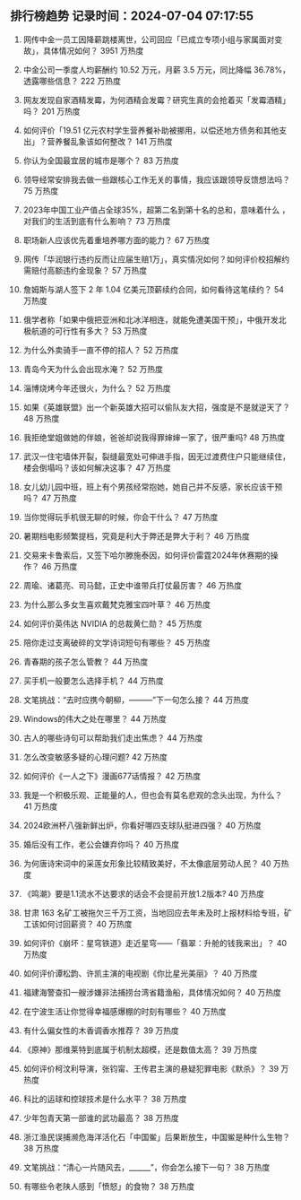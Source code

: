 
## 排行榜趋势 记录时间：2024-07-04 07:17:55
  
  1. 网传中金一员工因降薪跳楼离世，公司回应「已成立专项小组与家属面对变故」，具体情况如何？ 3951 万热度
    
  2. 中金公司一季度人均薪酬约 10.52 万元，月薪 3.5 万元，同比降幅 36.78%，透露哪些信息？ 222 万热度
    
  3. 网友发现自家酒精发霉，为何酒精会发霉？研究生真的会抢着买「发霉酒精」吗？ 201 万热度
    
  4. 如何评价「19.51 亿元农村学生营养餐补助被挪用，以偿还地方债务和其他支出」？营养餐乱象该如何整改？ 141 万热度
    
  5. 你认为全国最宜居的城市是哪个？ 83 万热度
    
  6. 领导经常安排我去做一些跟核心工作无关的事情，我应该跟领导反馈想法吗？ 75 万热度
    
  7. 2023年中国工业产值占全球35%，超第二名到第十名的总和，意味着什么 ，对我们的生活到底有什么影响？ 73 万热度
    
  8. 职场新人应该优先着重培养哪方面的能力？ 67 万热度
    
  9. 网传「华润银行违约反而让应届生赔1万」，真实情况如何？如何评价校招解约需赔付高额违约金现象？ 57 万热度
    
  10. 詹姆斯与湖人签下 2 年 1.04 亿美元顶薪续约合同，如何看待这笔续约？ 54 万热度
    
  11. 俄学者称「如果中俄把亚洲和北冰洋相连，就能免遭美国干预」，中俄开发北极航道的可行性有多大？ 53 万热度
    
  12. 为什么外卖骑手一直不停的招人？ 52 万热度
    
  13. 青岛今天为什么会出现水淹？ 52 万热度
    
  14. 淄博烧烤今年还很火，为什么？ 52 万热度
    
  15. 如果《英雄联盟》出一个新英雄大招可以偷队友大招，强度是不是就逆天了？ 48 万热度
    
  16. 我拒绝堂姐做她的伴娘，爸爸却说我得罪婶婶一家了，很严重吗? 48 万热度
    
  17. 武汉一住宅墙体开裂，裂缝最宽处可伸进手指，因无过渡费住户只能继续住，楼会倒塌吗？该如何解决这事？ 47 万热度
    
  18. 女儿幼儿园中班，班上有个男孩经常抱她，她自己并不反感，家长应该干预吗？ 47 万热度
    
  19. 当你觉得玩手机很无聊的时候，你会干什么？ 47 万热度
    
  20. 暑期档电影频繁提档，究竟是利大于弊还是弊大于利？ 46 万热度
    
  21. 交易来卡鲁索后，又签下哈尔滕施泰因，如何评价雷霆2024年休赛期的操作？ 46 万热度
    
  22. 周瑜、诸葛亮、司马懿，正史中谁带兵打仗最厉害？ 46 万热度
    
  23. 为什么那么多女生喜欢戴梵克雅宝四叶草？ 46 万热度
    
  24. 如何评价英伟达 NVIDIA 的总裁黄仁勋？ 45 万热度
    
  25. 陪你走过支离破碎的文学诗词短句有哪些？ 45 万热度
    
  26. 青春期的孩子怎么管教？ 44 万热度
    
  27. 买手机一般要怎么选择手机？ 44 万热度
    
  28. 文笔挑战：“去时应携今朝柳，———”下一句怎么接？ 44 万热度
    
  29. Windows的伟大之处在哪里？ 44 万热度
    
  30. 古人的哪些诗句可以帮助我们走出焦虑？ 44 万热度
    
  31. 怎么改变敏感多疑的心理问题? 42 万热度
    
  32. 如何评价《一人之下》漫画677话情报？ 42 万热度
    
  33. 我是一个积极乐观、正能量的人，但也会有莫名悲观的念头出现，为什么？ 41 万热度
    
  34. 2024欧洲杯八强新鲜出炉，你看好哪四支球队挺进四强？ 40 万热度
    
  35. 婚后没有工作，老公会嫌弃你吗？ 40 万热度
    
  36. 为何唐诗宋词中的采莲女形象比较精致美好，不太像底层劳动人民？ 40 万热度
    
  37. 《鸣潮》要是1.1流水不达要求的话会不会提前开放1.2版本? 40 万热度
    
  38. 甘肃 163 名矿工被拖欠三千万工资，当地回应去年未及时上报材料给专班，矿工该如何讨回薪资？ 40 万热度
    
  39. 如何评价《崩坏：星穹铁道》走近星穹——「翡翠：升舱的钱我来出」？ 40 万热度
    
  40. 如何评价谭松韵、许凯主演的电视剧《你比星光美丽》？ 40 万热度
    
  41. 福建海警查扣一艘涉嫌非法捕捞台湾省籍渔船，具体情况如何？ 40 万热度
    
  42. 在宁波生活让你觉得幸福感爆棚的时刻有哪些？ 40 万热度
    
  43. 有什么偏女性的木香调香水推荐？ 39 万热度
    
  44. 《原神》那维莱特到底属于机制太超模，还是数值太高？ 39 万热度
    
  45. 如何评价柯汶利导演，张钧甯、王传君主演的悬疑犯罪电影《默杀》？ 39 万热度
    
  46. 科比的运球和控球技术是什么水平？ 38 万热度
    
  47. 少年包青天第一部谁的武功最高？ 38 万热度
    
  48. 浙江渔民误捕濒危海洋活化石「中国鲎」后果断放生，中国鲎是种什么生物？ 38 万热度
    
  49. 文笔挑战：“清心一片随风去，______”，你会怎么接下一句？ 38 万热度
    
  50. 有哪些令老陕人感到「愤怒」的食物？ 38 万热度
    